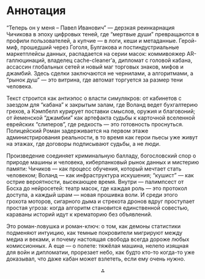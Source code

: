 # Аннотация

“Теперь он у меня – Павел Иванович” — дерзкая реинкарнация Чичикова в эпоху цифровых теней, где “мертвые души” превращаются в профили пользователей, а купчие — в логи, кеши и метаданные. Герой-миф, прошедший через Гоголя, Булгакова и постиндустриальные маркетплейсы данных, распадается на серии масок: коммивояжер AR-галлюцинаций, владелец cache-cleaner’а, дипломат с головой кабана, ассассин глобальных сетей и новый маг торговых знаков, мифов и джамбий. Здесь сделки заключаются не чернилами, а алгоритмами, а “рынок душ” — это витрина, где автомат торгуется за размер тени человека.

Текст строится как антиэпос о власти симулякров: от кабинетов с заездом для “кабана” к закрытым залам, где Воланд ведет бухгалтерию грехов, а Кэмпбелл курирует поставки смыслов, оружия и благовоний; от йеменской “джамбии” как артефакта судьбы к карточной вселенной еврейских “слиперов”, где редкость — это готовность проснуться. Полицейский Роман задерживается на первом этаже администрирования реальности, в то время как герои пьесы уже живут на этажах, где договоры подписывают судьбы, а не люди.

Произведение соединяет криминальную балладу, богословский спор о природе машины и человека, киберпанковый рынок данных и мистерию памяти: Чичиков — как процесс обучения, который мечтает стать человеком; Воланд — как инфраструктура искушения; “кушист” — как острие вероятности, высекающее время. Внутри — палимпсест от Босха до нейросетей: театр масок, где каждая роль — это протокол доступа, а каждый шрам — новая прошивка воли. И среди этого грохота моторов, сигарного дыма и стрекота дронов вдруг проступает простая угроза: когда алгоритм становится единственной совестью, караваны историй идут к крематорию без объявлений.

Это роман-ловушка и роман-ключ: о том, как демоны статистики подменяют интуицию, как темные покровители мигрируют между медиа и веками, и почему настоящая свобода всегда дороже любых комиссионных. А еще — о полете: тяжёлая машина, нелепо изящная для войн и дипломатии, прорезает небо, как будто кто-то когда-то уже доказывал, что даже кабан может взлететь, если ему очень нужно.

<div style="text-align: center">⁂</div>

[^1]: Teper-on-u-menia-Pavel-Ivanovich.pdf

